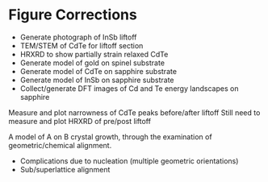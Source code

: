 Figure Corrections
======================
* Generate photograph of InSb liftoff
* TEM/STEM of CdTe for liftoff section
* HRXRD to show partially strain relaxed CdTe
* Generate model of gold on spinel substrate
* Generate model of CdTe on sapphire substrate
* Generate model of InSb on sapphire substrate
* Collect/generate DFT images of Cd and Te energy landscapes on sapphire

Measure and plot narrowness of CdTe peaks before/after liftoff
Still need to measure and plot HRXRD of pre/post liftoff


A model of A on B crystal growth, through the examination of geometric/chemical alignment.
- Complications due to nucleation (multiple geometric orientations)
- Sub/superlattice alignment

